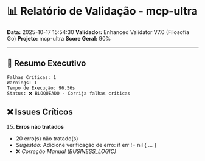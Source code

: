 # 📊 Relatório de Validação - mcp-ultra

**Data:** 2025-10-17 15:54:30
**Validador:** Enhanced Validator V7.0 (Filosofia Go)
**Projeto:** mcp-ultra
**Score Geral:** 90%

---

## 🎯 Resumo Executivo

```
Falhas Críticas: 1
Warnings: 1
Tempo de Execução: 96.56s
Status: ❌ BLOQUEADO - Corrija falhas críticas
```

## ❌ Issues Críticos

15. **Erros não tratados**
   - 20 erro(s) não tratado(s)
   - *Sugestão:* Adicione verificação de erro: if err != nil { ... }
   - ❌ *Correção Manual (BUSINESS_LOGIC)*

